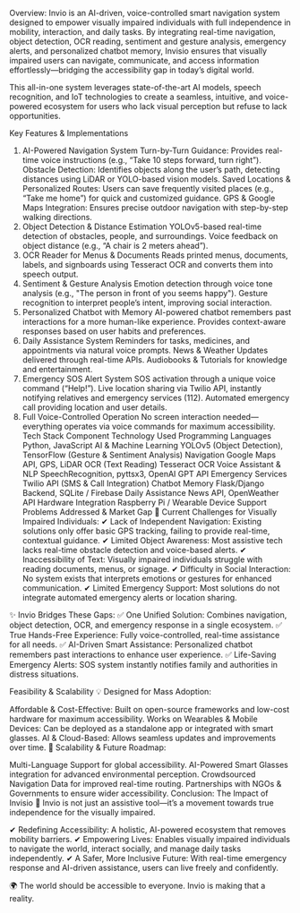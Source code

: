 Overview:
Invio is an AI-driven, voice-controlled smart navigation system designed to empower visually impaired individuals with full independence in mobility, interaction, and daily tasks. By integrating real-time navigation, object detection, OCR reading, sentiment and gesture analysis, emergency alerts, and personalized chatbot memory, Invisio ensures that visually impaired users can navigate, communicate, and access information effortlessly—bridging the accessibility gap in today’s digital world.

This all-in-one system leverages state-of-the-art AI models, speech recognition, and IoT technologies to create a seamless, intuitive, and voice-powered ecosystem for users who lack visual perception but refuse to lack opportunities.

Key Features & Implementations
1. AI-Powered Navigation System
Turn-by-Turn Guidance: Provides real-time voice instructions (e.g., “Take 10 steps forward, turn right”).
Obstacle Detection: Identifies objects along the user’s path, detecting distances using LiDAR or YOLO-based vision models.
Saved Locations & Personalized Routes: Users can save frequently visited places (e.g., “Take me home”) for quick and customized guidance.
GPS & Google Maps Integration: Ensures precise outdoor navigation with step-by-step walking directions.
2. Object Detection & Distance Estimation
YOLOv5-based real-time detection of obstacles, people, and surroundings.
Voice feedback on object distance (e.g., “A chair is 2 meters ahead”).
3. OCR Reader for Menus & Documents
Reads printed menus, documents, labels, and signboards using Tesseract OCR and converts them into speech output.
4. Sentiment & Gesture Analysis
Emotion detection through voice tone analysis (e.g., "The person in front of you seems happy").
Gesture recognition to interpret people’s intent, improving social interaction.
5. Personalized Chatbot with Memory
AI-powered chatbot remembers past interactions for a more human-like experience.
Provides context-aware responses based on user habits and preferences.
6. Daily Assistance System
Reminders for tasks, medicines, and appointments via natural voice prompts.
News & Weather Updates delivered through real-time APIs.
Audiobooks & Tutorials for knowledge and entertainment.
7. Emergency SOS Alert System
SOS activation through a unique voice command (“Help!”).
Live location sharing via Twilio API, instantly notifying relatives and emergency services (112).
Automated emergency call providing location and user details.
8. Full Voice-Controlled Operation
No screen interaction needed—everything operates via voice commands for maximum accessibility.
Tech Stack
Component	Technology Used
Programming Languages	Python, JavaScript
AI & Machine Learning	YOLOv5 (Object Detection), TensorFlow (Gesture & Sentiment Analysis)
Navigation	Google Maps API, GPS, LiDAR
OCR (Text Reading)	Tesseract OCR
Voice Assistant & NLP	SpeechRecognition, pyttsx3, OpenAI GPT API
Emergency Services	Twilio API (SMS & Call Integration)
Chatbot Memory	Flask/Django Backend, SQLite / Firebase
Daily Assistance	News API, OpenWeather API
Hardware Integration	Raspberry Pi / Wearable Device Support
Problems Addressed & Market Gap
🚨 Current Challenges for Visually Impaired Individuals:
✔ Lack of Independent Navigation: Existing solutions only offer basic GPS tracking, failing to provide real-time, contextual guidance.
✔ Limited Object Awareness: Most assistive tech lacks real-time obstacle detection and voice-based alerts.
✔ Inaccessibility of Text: Visually impaired individuals struggle with reading documents, menus, or signage.
✔ Difficulty in Social Interaction: No system exists that interprets emotions or gestures for enhanced communication.
✔ Limited Emergency Support: Most solutions do not integrate automated emergency alerts or location sharing.

✨ Invio Bridges These Gaps:
✅ One Unified Solution: Combines navigation, object detection, OCR, and emergency response in a single ecosystem.
✅ True Hands-Free Experience: Fully voice-controlled, real-time assistance for all needs.
✅ AI-Driven Smart Assistance: Personalized chatbot remembers past interactions to enhance user experience.
✅ Life-Saving Emergency Alerts: SOS system instantly notifies family and authorities in distress situations.

Feasibility & Scalability
💡 Designed for Mass Adoption:

Affordable & Cost-Effective: Built on open-source frameworks and low-cost hardware for maximum accessibility.
Works on Wearables & Mobile Devices: Can be deployed as a standalone app or integrated with smart glasses.
AI & Cloud-Based: Allows seamless updates and improvements over time.
🚀 Scalability & Future Roadmap:

Multi-Language Support for global accessibility.
AI-Powered Smart Glasses integration for advanced environmental perception.
Crowdsourced Navigation Data for improved real-time routing.
Partnerships with NGOs & Governments to ensure wider accessibility.
Conclusion: The Impact of Invisio
📢 Invio is not just an assistive tool—it’s a movement towards true independence for the visually impaired.

✔ Redefining Accessibility: A holistic, AI-powered ecosystem that removes mobility barriers.
✔ Empowering Lives: Enables visually impaired individuals to navigate the world, interact socially, and manage daily tasks independently.
✔ A Safer, More Inclusive Future: With real-time emergency response and AI-driven assistance, users can live freely and confidently.

🌍 The world should be accessible to everyone. Invio is making that a reality.
